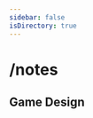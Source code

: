 ```yaml
---
sidebar: false
isDirectory: true
---
```

# /notes

## Game Design


<ArticleCard
  link="/notes/sekiro-shadows-die-twice.md"
  title="Sekiro: Shadows Die Twice - The Guardian Ape"
  date="12 September 2020"
  description="
Shortly after Demon's Souls released in 2009, Hidetaka Miyazaki, was quoted that the goal of their (FromSoftware) games was about providing 
players with a sense of accomplishment. The to-come infamous difficulty of souls as a franchise was simply a byproduct of this design philosophy.
Difficulty, to Miyazaki and thus FromSoftware, was a tool for the designers, a way to enable this unique experience. And the exaggerated nature of a soul's game's difficulty can explain why many players herald them as such unique experiences."
/>

<ArticleCard
  link="/notes/ghost-of-tsushima.md"
  title="Ghost of Tsushima - Level Design, Story, and Side-Quest Structure"
  date="31 July 2020"
  description="A great chunk of GoT is composed of episodic missions that, for the most part, are tangential to the main story but provide incentive through material rewards (crafting supplies, armor upgrades), experience to level up, and narrative arcs with supporting characters."
/>

<ArticleCard
  link="/notes/life-is-strange.md"
  title="Life is Strange - Sounds and Connection"
  date="12 November 2018"
  description="So I recently beat the first Life is Strange (LiS) game…And I actually enjoyed it. It was one of those games that had a very specific spot in my daily routine. It was always nice to play at night, to just sit alone and spend an hour or two in Arcadia Bay. It was effortless and peaceful. "
/>
